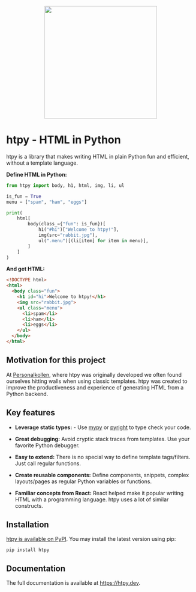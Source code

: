 <p align="center">
    <img src="https://htpy.dev/assets/htpy.webp" width="300">
</p>

# htpy - HTML in Python

htpy is a library that makes writing HTML in plain Python fun and efficient,
without a template language.

**Define HTML in Python:**
```python
from htpy import body, h1, html, img, li, ul

is_fun = True
menu = ["spam", "ham", "eggs"]

print(
    html[
        body(class_={"fun": is_fun})[
            h1("#hi")["Welcome to htpy!"],
            img(src="rabbit.jpg"),
            ul(".menu")[(li[item] for item in menu)],
        ]
    ]
)
```

**And get HTML:**
```html
<!DOCTYPE html>
<html>
  <body class="fun">
    <h1 id="hi">Welcome to htpy!</h1>
    <img src="rabbit.jpg">
    <ul class="menu">
      <li>spam</li>
      <li>ham</li>
      <li>eggs</li>
    </ul>
  </body>
</html>
```

## Motivation for this project
At [Personalkollen](https://personalkollen.se/start/), where htpy was originally
developed we often found ourselves hitting walls when using classic templates.
htpy was created to improve the productiveness and experience of generating HTML
from a Python backend.

## Key features

- **Leverage static types:** - Use [mypy](https://mypy.readthedocs.io/en/stable/) or [pyright](https://github.com/microsoft/pyright) to type check your code.

- **Great debugging:** Avoid cryptic stack traces from templates. Use your favorite Python debugger.

- **Easy to extend:** There is no special way to define template tags/filters. Just call regular functions.

- **Create reusable components:** Define components, snippets, complex layouts/pages as regular Python variables or functions.

- **Familiar concepts from React:** React helped make it popular writing HTML with a programming language. htpy uses a lot of similar constructs.

## Installation

[htpy is available on PyPI](https://pypi.org/project/htpy/). You may install the latest version using pip:
```
pip install htpy
```

## Documentation
The full documentation is available at https://htpy.dev.
